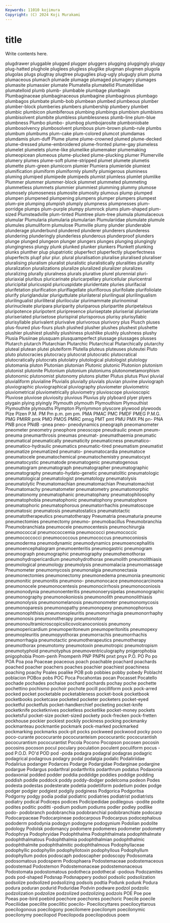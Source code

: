 ```yaml
---
Keywords: 11010 kojimura
Copyright: (C) 2024 Koji Murakami
---
```


# title

Write contents here.



 plugdrawer pluggable plugged
plugger pluggers plugging pluggingly pluggy plug-hatted plughole pluglees plugless pluglike
plugman plugmen plugola plugolas plugs plugtray plugtree pluguglies plug-ugly plugugly
plum pluma plumaceous plumach plumade plumage plumaged plumagery plumages plumasite
plumassier plumate Plumatella plumatellid Plumatellidae plumatelloid plumb plumb- plumbable plumbage
plumbagin Plumbaginaceae plumbaginaceous plumbagine plumbaginous plumbago plumbagos plumbate plumb-bob plumbean
plumbed plumbeous plumber plumber-block plumberies plumbers plumbership plumbery plumbet plumbic
plumbicon plumbiferous plumbing plumbings plumbism plumbisms plumbisolvent plumbite plumbless plumblessness
plumb-line plum-blue plumbness Plumbo plumbo- plumbog plumbojarosite plumboniobate plumbosolvency plumbosolvent
plumbous plum-brown plumb-rule plumbs plumbum plumbums plum-cake plum-colored plumcot plumdamas
plumdamis plum-duff Plume plume plume-crowned plumed plume-decked plume-dressed plume-embroidered plume-fronted
plume-gay plumeless plumelet plumelets plume-like plumelike plumemaker plumemaking plumeopicean plumeous
plume-plucked plume-plucking plumer Plumerville plumery plumes plume-soft plume-stripped plumet plumete
plumetis plumette plum-green plumicorn plumier Plumiera plumieride plumiest plumification plumiform
plumiformly plumify plumigerous pluminess pluming plumiped plumipede plumipeds plumist plumless
plumlet plumlike Plummer plummer plummer-block plummet plummeted plummeting plummetless plummets
plummier plummiest plumming plummy plumose plumosely plumoseness plumosite plumosity plumous
plump plumped plumpen plumpened plumpening plumpens plumper plumpers plumpest plum-pie
plumping plumpish plumply plumpness plumpnesses plum-porridge plumps plum-purple plumpy plumrock
plums plum-shaped plum-sized Plumsteadville plum-tinted Plumtree plum-tree plumula plumulaceous plumular
Plumularia plumularia plumularian Plumulariidae plumulate plumule plumules plumuliform plumulose Plumville
plumy plunder plunderable plunderage plunderbund plundered plunderer plunderers plunderess plundering
plunderingly plunderless plunderous plunderproof plunders plunge plunged plungeon plunger plungers
plunges plunging plungingly plungingness plungy plunk plunked plunker plunkers Plunkett
plunking plunks plunther plup plupatriotic pluperfect pluperfectly pluperfectness pluperfects plupf
plur plur. plural pluralisation pluralise pluralised pluraliser pluralising pluralism pluralist
pluralistic pluralistically pluralities plurality pluralization pluralizations pluralize pluralized pluralizer pluralizes
pluralizing plurally pluralness plurals plurative plurel plurennial pluri- pluriaxial pluribus
pluricarinate pluricarpellary pluricellular pluricentral pluricipital pluricuspid pluricuspidate pluridentate pluries plurifacial
plurifetation plurification pluriflagellate pluriflorous plurifoliate plurifoliolate plurify pluriglandular pluriguttulate plurilateral
plurilingual plurilingualism plurilingualist pluriliteral plurilocular plurimammate plurinominal plurinucleate pluripara pluriparity
pluriparous pluripartite pluripetalous pluripotence pluripotent pluripresence pluriseptate pluriserial pluriseriate pluriseriated
plurisetose plurispiral plurisporous plurisy plurisyllabic plurisyllable plurivalent plurivalve plurivorous plurivory
plus Plusch pluses plus-foured plus-fours plush plushed plusher plushes plushest
plushette plushier plushiest plushily plushiness plushlike plushly plushness plushy Plusia
Plusiinae plusquam plusquamperfect plussage plussages plusses Plutarch plutarch Plutarchian Plutarchic
Plutarchical Plutarchically plutarchy pluteal plutean plutei pluteiform Plutella pluteus pluteuses
pluteutei Pluto pluto plutocracies plutocracy plutocrat plutocratic plutocratical plutocratically plutocrats
plutolatry plutological plutologist plutology plutomania pluton Plutonian plutonian Plutonic plutonic
Plutonion plutonism plutonist plutonite Plutonium plutonium plutoniums plutonometamorphism plutonomic plutonomist
plutonomy plutons plutter Plutus plutus Pluvi pluvial pluvialiform pluvialine Pluvialis
pluvially pluvials pluvian pluvine pluviograph pluviographic pluviographical pluviography pluviometer pluviometric
pluviometrical pluviometrically pluviometry pluvioscope pluvioscopic Pluviose pluviose pluviosity pluvious Pluvius
ply plyboard plyer plyers plygain plying plyingly Plymouth plymouth Plymouthism
Plymouthist Plymouthite plymouths Plympton Plynlymmon plyscore plywood plywoods Plze Plzen
P.M. PM Pm p.m. pm pm. PMA PMAC PMC PMDF
PMEG P.M.G. PMG PMIRR pmk PMO PMOS PMRC pmsg PMT
pmt PMU PMX PN pn- PNA PNB pnce PNdB -pnea
pneo- pneodynamics pneograph pneomanometer pneometer pneometry pneophore pneoscope pneudraulic pneum
pneum- pneuma pneumarthrosis pneumas pneumat- pneumathaemia pneumatic pneumatical pneumatically pneumaticity
pneumaticness pneumatico- pneumatico-hydraulic pneumatics pneumatic-tired pneumatism pneumatist pneumatize pneumatized pneumato-
pneumatocardia pneumatoce pneumatocele pneumatochemical pneumatochemistry pneumatocyst pneumatocystic pneumatode pneumatogenic pneumatogenous
pneumatogram pneumatograph pneumatographer pneumatographic pneumatography pneumato-hydato-genetic pneumatolitic pneumatologic pneumatological pneumatologist
pneumatology pneumatolysis pneumatolytic Pneumatomachian pneumatomachian Pneumatomachist Pneumatomachy pneumatometer pneumatometry pneumatomorphic
pneumatonomy pneumatophanic pneumatophany pneumatophilosophy pneumatophobia pneumatophonic pneumatophony pneumatophore pneumatophoric pneumatophorous
pneumatorrhachis pneumatoscope pneumatosic pneumatosis pneumatostatics pneumatotactic pneumatotherapeutics pneumatotherapy Pneumatria pneumaturia
pneume pneumectomies pneumectomy pneumo- pneumobacillus Pneumobranchia Pneumobranchiata pneumocele pneumocentesis pneumochirurgia
pneumococcal pneumococcemia pneumococci pneumococcic pneumococcocci pneumococcous pneumococcus pneumoconiosis pneumoderma pneumodynamic
pneumodynamics pneumoencephalitis pneumoencephalogram pneumoenteritis pneumogastric pneumogram pneumograph pneumographic pneumography pneumohemothorax
pneumohydropericardium pneumohydrothorax pneumolith pneumolithiasis pneumological pneumology pneumolysis pneumomalacia pneumomassage Pneumometer
pneumomycosis pneumonalgia pneumonectasia pneumonectomies pneumonectomy pneumonedema pneumonia pneumonic pneumonitic pneumonitis
pneumono- pneumonocace pneumonocarcinoma pneumonocele pneumonocentesis pneumonocirrhosis pneumonoconiosis pneumonodynia pneumonoenteritis pneumonoerysipelas
pneumonographic pneumonography pneumonokoniosis pneumonolith pneumonolithiasis pneumonolysis pneumonomelanosis pneumonometer pneumonomycosis pneumonoparesis
pneumonopathy pneumonopexy pneumonophorous pneumonophthisis pneumonopleuritis pneumonorrhagia pneumonorrhaphy pneumonosis pneumonotherapy pneumonotomy
pneumonoultramicroscopicsilicovolcanoconiosis pneumony pneumopericardium pneumoperitoneum pneumoperitonitis pneumopexy pneumopleuritis pneumopyothorax pneumorrachis pneumorrhachis
pneumorrhagia pneumotactic pneumotherapeutics pneumotherapy pneumothorax pneumotomy pneumotoxin pneumotropic pneumotropism pneumotyphoid
pneumotyphus pneumoventriculography pnigerophobia pnigophobia Pnom-penh Pnompenh PNP PNPN pnxt pnyx
P.O. PO Po po POA Poa poa Poaceae poaceous poach
poachable poachard poachards poached poacher poachers poaches poachier poachiest poachiness
poaching poachy Poales poalike POB pob pobbies pobby pobedy Poblacht
poblacion POBox pobs POC Poca Pocahontas pocan Pocasset Pocatello pochade
pochades pochaise pochard pochards pochay poche pochette pochettino pochismo pochoir
pochote pocill pocilliform pock pock-arred pocked pocket pocketable pocketableness pocket-book
pocketbook pocketbooks pocketcase pocketed pocketer pocketers pocket-eyed pocketful pocketfuls pocket-handkerchief
pocketing pocket-knife pocketknife pocketknives pocketless pocketlike pocket-money pockets pocketsful pocket-size
pocket-sized pockety pock-frecken pock-fretten pockhouse pockier pockiest pockily pockiness pocking
pockmanky pockmanteau pockmantie pockmark pock-marked pockmarked pockmarking pockmarks pock-pit pocks
pockweed pockwood pocky poco poco-curante pococurante pococuranteism pococurantic pococurantish pococurantism
pococurantist Pocola Pocono Pocopson pocosen pocosin pocosins pocoson pocul poculary
poculation poculent poculiform pocus -pod P.O.D. PO'd POD pod -poda
podagra podagral podagras podagric podagrical podagrous podagry podal podalgia podalic
Podaliriidae Podalirius podanger Podarces Podarge Podargidae Podarginae podargine podargue Podargus
podarthral podarthritis podarthrum podatus Podaxonia podaxonial podded podder poddia poddidge
poddies poddige podding poddish poddle poddock poddy poddy-dodger podelcoma podeon
Podes podesta podestas podesterate podetia podetiiform podetium podex podge podger
podgier podgiest podgily podginess Podgorica Podgoritsa Podgorny podgy podia podial
podiatric podiatries podiatrist podiatrists podiatry podical Podiceps podices Podicipedidae podilegous
-podite podite podites poditic poditti -podium podium podiums podler podley
podlike podo- podobranch podobranchia podobranchial podobranchiate podocarp Podocarpaceae Podocarpineae podocarpous
Podocarpus podocephalous pododerm pododynia podogyn podogyne podogynium Podolian podolite podology
Podolsk podomancy podomere podomeres podometer podometry Podophrya Podophryidae Podophthalma Podophthalmata
podophthalmate podophthalmatous Podophthalmia podophthalmian podophthalmic podophthalmite podophthalmitic podophthalmous Podophyllaceae podophyllic
podophyllin podophyllotoxin podophyllous Podophyllum podophyllum podos podoscaph podoscapher podoscopy Podosomata
podosomatous podosperm Podosphaera Podostemaceae podostemaceous podostemad Podostemon Podostemonaceae podostemonaceous Podostomata
podostomatous podotheca podothecal -podous Podozamites pods pod-shaped Podsnap Podsnappery podsol
podsolic podsolization podsolize podsolized podsolizing podsols podtia Podunk podunk Podura
podura poduran podurid Poduridae Podvin podware podzol podzolic podzolization podzolize
podzolized podzolizing podzols POE Poe poe Poeas poe-bird poebird poechore
poechores poechoric Poecile poecile Poeciliidae poecilite poecilitic poecilo- Poecilocyttares poecilocyttarous
poecilogonous poecilogony poecilomere poecilonym poecilonymic poecilonymy poecilopod Poecilopoda poecilopodous poem
